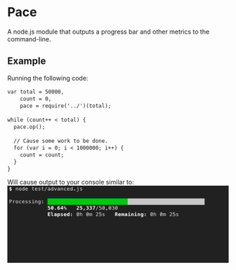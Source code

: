 Pace
====

A node.js module that outputs a progress bar and other metrics to the command-line.

Example
-------
Running the following code:
```
var total = 50000,
    count = 0,
    pace = require('../')(total);

while (count++ < total) {
  pace.op();

  // Cause some work to be done.
  for (var i = 0; i < 1000000; i++) {
    count = count;
  }
}
```

Will cause output to your console similar to:
![Sample progress bar output](screenshot.png)
